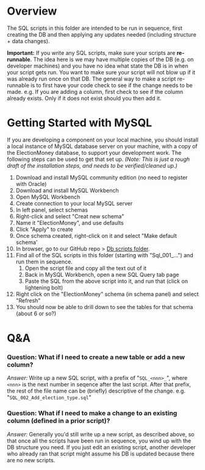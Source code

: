 # Overview
The SQL scripts in this folder are intended to be run in sequence, first creating the DB and then applying any updates needed (including structure + data changes).

**Important:** If you write any SQL scripts, make sure your scripts are **re-runnable**.  The idea here is we may have multiple copies of the DB (e.g. on developer machines) and you have no idea what state the DB is in when your script gets run.  You want to make sure your script will not blow up if it was already run once on that DB.  The general way to make a script re-runnable is to first have your code check to see if the change needs to be made.  e.g. If you are adding a column, first check to see if the column already exists. Only if it does not exist should you then add it. 

# Getting Started with MySQL
If you are developing a component on your local machine, you should install a local instance of MySQL database server on your machine, with a copy of the ElectionMoney database, to support your development work.  The following steps can be used to get that set up.
_(Note: This is just a rough draft of the installation steps, and needs to be verified/cleaned up.)_

1. Download and install MySQL community edition (no need to register with Oracle)
1. Download and install MySQL Workbench
1. Open MySQL Workbench
1. Create connection to your local MySQL server
1. In left panel, select schemas
1. Right-click and select "Creat new schema"
1. Name it "ElectionMoney", and use defaults
1. Click "Apply" to create
1. Once schema created, right-click on it and select "Make default schema'
1. In browser, go to our GitHub repo > [Db scripts folder](https://github.com/jay-hood/electionmoney/tree/master/Db/MySQL).
1. Find all of the SQL scripts in this folder (starting with "Sql_001_...") and run them in sequence.
   1. Open the script file and copy all the text out of it
   1. Back in MySQL Workbench, open a new SQL Query tab page
   1. Paste the SQL from the above script into it, and run that (click on lightening bolt)
1. Right click on the "ElectionMoney" schema (in schema panel) and select "Refresh"
1. You should now be able to drill down to see the tables for that schema (about 6 or so?)

# Q&A
### Question: What if I need to create a new table or add a new column?
*Answer:* Write up a new SQL script, with a prefix of "`SQL_<nnn>_`", where `<nnn>` is the next number in seqence after the last script.  After that prefix, the rest of the file name can be (briefly) descriptive of the change.   e.g. "`SQL_002_Add_election_type.sql`"

### Question: What if I need to make a change to an existing column (defined in a prior script)?
*Answer:*  Generally you'd still write up a new script, as described above, so that once all the scripts have been run in sequence, you wind up with the DB structure you need.  If you just edit an existing script, another developer who already ran that script might assume his DB is updated because there are no new scripts.
